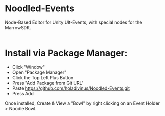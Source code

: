 # Noodled-Events
Node-Based Editor for Unity Ult-Events, with special nodes for the MarrowSDK.<br />
<br />
# Install via Package Manager:<br />
 - Click "Window"
 - Open "Package Manager"
 - Click the Top Left Plus Button
 - Press "Add Package from Git URL"
 - Paste https://github.com/holadivinus/Noodled-Events.git
 - Press Add <br />
 
Once installed, Create & View a "Bowl" by right clicking on an Event Holder > Noodle Bowl.<br />
